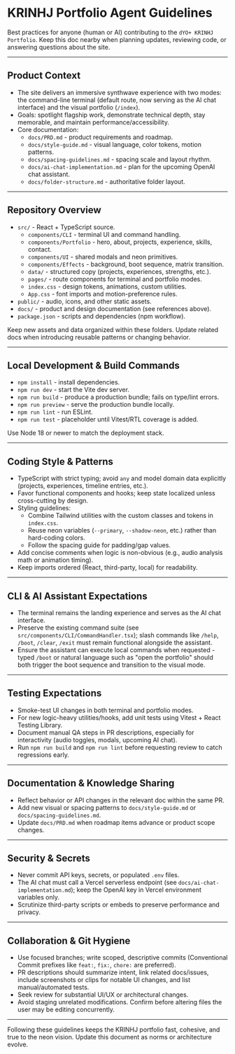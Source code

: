 # KRINHJ Portfolio Agent Guidelines

Best practices for anyone (human or AI) contributing to the `dYO+ KRINHJ Portfolio`. Keep this doc nearby when planning updates, reviewing code, or answering questions about the site.

---

## Product Context

- The site delivers an immersive synthwave experience with two modes: the command-line terminal (default route, now serving as the AI chat interface) and the visual portfolio (`/index`).
- Goals: spotlight flagship work, demonstrate technical depth, stay memorable, and maintain performance/accessibility.
- Core documentation:
  - `docs/PRD.md` - product requirements and roadmap.
  - `docs/style-guide.md` - visual language, color tokens, motion patterns.
  - `docs/spacing-guidelines.md` - spacing scale and layout rhythm.
  - `docs/ai-chat-implementation.md` - plan for the upcoming OpenAI chat assistant.
  - `docs/folder-structure.md` - authoritative folder layout.

---

## Repository Overview

- `src/` - React + TypeScript source.
  - `components/CLI` - terminal UI and command handling.
  - `components/Portfolio` - hero, about, projects, experience, skills, contact.
  - `components/UI` - shared modals and neon primitives.
  - `components/Effects` - background, boot sequence, matrix transition.
  - `data/` - structured copy (projects, experiences, strengths, etc.).
  - `pages/` - route components for terminal and portfolio modes.
  - `index.css` - design tokens, animations, custom utilities.
  - `App.css` - font imports and motion-preference rules.
- `public/` - audio, icons, and other static assets.
- `docs/` - product and design documentation (see references above).
- `package.json` - scripts and dependencies (npm workflow).

Keep new assets and data organized within these folders. Update related docs when introducing reusable patterns or changing behavior.

---

## Local Development & Build Commands

- `npm install` - install dependencies.
- `npm run dev` - start the Vite dev server.
- `npm run build` - produce a production bundle; fails on type/lint errors.
- `npm run preview` - serve the production bundle locally.
- `npm run lint` - run ESLint.
- `npm run test` - placeholder until Vitest/RTL coverage is added.

Use Node 18 or newer to match the deployment stack.

---

## Coding Style & Patterns

- TypeScript with strict typing; avoid `any` and model domain data explicitly (projects, experiences, timeline entries, etc.).
- Favor functional components and hooks; keep state localized unless cross-cutting by design.
- Styling guidelines:
  - Combine Tailwind utilities with the custom classes and tokens in `index.css`.
  - Reuse neon variables (`--primary`, `--shadow-neon`, etc.) rather than hard-coding colors.
  - Follow the spacing guide for padding/gap values.
- Add concise comments when logic is non-obvious (e.g., audio analysis math or animation timing).
- Keep imports ordered (React, third-party, local) for readability.

---

## CLI & AI Assistant Expectations

- The terminal remains the landing experience and serves as the AI chat interface.
- Preserve the existing command suite (see `src/components/CLI/CommandHandler.tsx`); slash commands like `/help`, `/boot`, `/clear`, `/exit` must remain functional alongside the assistant.
- Ensure the assistant can execute local commands when requested - typed `/boot` or natural language such as "open the portfolio" should both trigger the boot sequence and transition to the visual mode.

---

## Testing Expectations

- Smoke-test UI changes in both terminal and portfolio modes.
- For new logic-heavy utilities/hooks, add unit tests using Vitest + React Testing Library.
- Document manual QA steps in PR descriptions, especially for interactivity (audio toggles, modals, upcoming AI chat).
- Run `npm run build` and `npm run lint` before requesting review to catch regressions early.

---

## Documentation & Knowledge Sharing

- Reflect behavior or API changes in the relevant doc within the same PR.
- Add new visual or spacing patterns to `docs/style-guide.md` or `docs/spacing-guidelines.md`.
- Update `docs/PRD.md` when roadmap items advance or product scope changes.

---

## Security & Secrets

- Never commit API keys, secrets, or populated `.env` files.
- The AI chat must call a Vercel serverless endpoint (see `docs/ai-chat-implementation.md`); keep the OpenAI key in Vercel environment variables only.
- Scrutinize third-party scripts or embeds to preserve performance and privacy.

---

## Collaboration & Git Hygiene

- Use focused branches; write scoped, descriptive commits (Conventional Commit prefixes like `feat:`, `fix:`, `chore:` are preferred).
- PR descriptions should summarize intent, link related docs/issues, include screenshots or clips for notable UI changes, and list manual/automated tests.
- Seek review for substantial UI/UX or architectural changes.
- Avoid staging unrelated modifications. Confirm before altering files the user may be editing concurrently.

---

Following these guidelines keeps the KRINHJ portfolio fast, cohesive, and true to the neon vision. Update this document as norms or architecture evolve.
